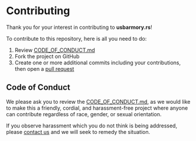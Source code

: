 # Contributing

Thank you for your interest in contributing to **usbarmory.rs**!

To contribute to this repository, here is all you need to do:

1. Review [CODE_OF_CONDUCT.md]
2. Fork the project on GitHub
3. Create one or more additional commits including your contributions, then open
   a [pull request]

## Code of Conduct

We please ask you to review the [CODE_OF_CONDUCT.md], as we would
like to make this a friendly, cordial, and harassment-free project where
anyone can contribute regardless of race, gender, or sexual orientation.

If you observe harassment which you do not think is being addressed, please
[contact us] and we will seek to remedy the situation.

[CODE_OF_CONDUCT.md]: https://github.com/iqlusioninc/armistice/blob/develop/CODE_OF_CONDUCT.md
[pull request]: https://help.github.com/articles/about-pull-requests/
[contact us]: mailto:oss@iqlusion.io
